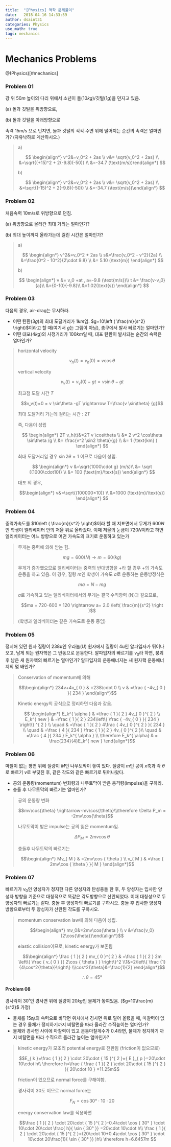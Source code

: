 ```yaml
---
title:  "[Physics] 역학 문제풀이"
date:   2018-04-16 14:33:59
author: dsaint31
categories: Physics
use_math: true
tags: mechanics
---
```


# Mechanics Problems
@(Physics)[#mechanics]

### Problem 01

강 위 $50m$ 높이의 다리 위에서 소년이 돌($10kg$)/깃털($1g$)을 던지고 있음. 

(a) 돌과 깃털을 위방향으로, 

(b) 돌과 깃털을 아래방향으로 

속력 15m/s 으로 던지면, 돌과 깃털의 각각 수면 위에 떨어지는 순간의 속력은 얼마인가? (자유낙하로 계산하시오.)

> a)
>
> $$ \begin{align*}
v^2&=v_0^2 + 2as \\
v&= \sqrt{v_0^2 + 2as} \\
&=\sqrt{(+15)^2 + 2(-9.8)(-50)} \\
&=-34.7 (\text{m/s})\end{align*}
$$
>
> b)
>
> $$ \begin{align*}
v^2&=v_0^2 + 2as \\
v&= \sqrt{v_0^2 + 2as} \\
&=\sqrt{(-15)^2 + 2(-9.8)(-50)} \\
&=-34.7 (\text{m/s})\end{align*}
$$

### Problem 02

처음속력 10m/s로 위방향으로 던짐. 

(a) 위방향으로 올라간 최대 거리는 얼마인가?

(b) 최대 높이까지 올라가는데 걸린 시간은 얼마인가? 

> a)
>
> $$ \begin{align*}
v^2&=v_0^2 + 2as \\
s&=\frac{v_0^2 - v^2}{2a} \\
&=\frac{0^2 - 10^2}{2\cdot 9.8} \\
&= 5.10 (\text{m})
\end{align*}
$$
>
>
> b)
>
> $$ \begin{align*}
v &= v_0 +at , a=-9.8 (\text{m/s})\\
t &= \frac{v-v_0}{a}\\
&={0-10}{-9.8}\\
&=1.02(\text{s})
\end{align*}
$$


### Problem 03

다음의 경우, air-drag는 무시하라.

* 어떤 탄환($3g$)의 최대 도달거리가 $1km$임.
$g=10\left ( \frac{m}{s^2} \right)$이라고 할 때(여기서 $g$는 그램이 아님), 총구에서 발사 빠르기는 얼마인가?
* 어떤 대포($4kg$)의 사정거리가 $100km$일 때, 대포 탄환이 발사되는 순간의 속력은 얼마인가?

> horizontal velocity
>
> $$ v_h(t) = v_{h}(0) = v \cos \theta $$
>
> vertical velocity
>
> $$ v_v(t) = v_{v}(0) - gt = v \sin \theta -gt $$
> 
> 최고점 도달 시간 $T$
>
>$$v_v(t)=0 = v \sin\theta -gT \rightarrow T=\frac{v \sin\theta} {g}$$
>
> 최대 도달거리 가는데 걸리는 시간 : $2T$
>
>즉, 다음이 성립
> 
> $$ \begin{align*}
2T v_h(t)&=2T v \cos\theta \\
&= 2 v^2 \cos\theta \sin\theta /g \\
&= \frac{v^2 \sin2 \theta}{g} \\
&= 1 (\text{km}
)
\end{align*}
$$
>
>
>최대 도달거리일 경우 $\sin 2\theta=1$ 이므로 다음이 성립.
>
>$$ \begin{align*}
v &=\sqrt{1000\cdot g} (m/s)\\
&= \sqrt {(1000\cdot10)} \\
&= 100 (\text{m}/\text{s}) 
\end{align*}
$$
>
>
>대포 의 경우,
>
> $$\begin{align*}
v&=\sqrt{(100000×10)} \\
&=1000 (\text{m}/\text{s})
\end{align*}
$$


### Problem 04

중력가속도를 $10\left ( \frac{m}{s^2} \right)$이라 할 때 지표면에서 무게가 $600N$인 학생이 엘리베이터 안의 저울 위로 올라갔다. 이때 저울의 눈금이 $720N$이라고 하면 엘리베이터는 어느 방향으로 어떤 가속도의 크기로 운동하고 있는가

> 무게는 중력에 의해 받는 힘. 
>
> $$mg = 600 (N) \rightarrow m=60 (kg)$$
>
>
> 무게가 증가했으므로 엘리베이터는 중력의 반대방향을 +라 할 경우 +의 가속도 운동을 하고 있음.
> 이 경우, 질량 $m$인 학생이 가속도 $a$로 운동하는 운동방정식은 
>
> $$ma= N-mg$$
>
> $a$로 가속하고 있는 엘리베이터에서의 무게는 결국 수직항력 (N)과 같으므로,
>
> $$ma = 720-600 = 120 \rightarrow a= 2.0 \left( \frac{m}{s^2} \right )$$
>
> (학생과 엘리베이터는 같은 가속도로 운동 중임)


### Problem 05

 정지해 있던 원자 질량이 238u인 우라늄(U) 원자에서 질량이 4u인 알파입자가 튀어나오고, 남게 되는 원자핵은 그 반동으로 운동한다.
 알파입자의 빠르기를 $v_0$라 하면, 붕괴 후 남은 새 원자핵의 빠르기는 얼마인가?
 알파입자의 운동에너지는 새 원자핵 운동에너지의 몇 배인가?

> Conservation of momentum에 의해
>
> $$\begin{align*} 234v+4v_{ 0 } & =238\cdot 0 \\ v & =\frac { -4v_{ 0 } }{ 234 }  \end{align*}$$
>
>
> Kinetic energy의 공식으로 정리하면 다음과 같음.
>
>$$
\begin{align*} 
E_k^{ \alpha  } & =\frac { 1 }{ 2 } 4v_{ 0 }^{ 2 } \\ 
E_k^{ new } & =\frac { 1 }{ 2 } 234\left\{ \frac { -4v_{ 0 } }{ 234 }  \right\} ^{ 2 } \\ 
\quad  & =\frac { 1 }{ 2 } 4\frac { 4v_{ 0 }^{ 2 } }{ 234 }  \\ 
\quad  & =\frac { 4 }{ 234 }  \frac { 1 }{ 2 } 4v_{ 0 }^{ 2 }\\ 
\quad  & =\frac { 4 }{ 234 } E_k^{ \alpha  }  \\
\therefore E_k^{ \alpha} & = \frac{234}{4}E_k^{ new }
\end{align*}$$


### Problem 06

 마찰이 없는 평면 위에 질량이 $M$인 나무토막이 놓여 있다.
 질량이 $m$인 공이  $x$축과 각 $θ$로 빠르기 $v$로 부딪친 후, 같은 각도와 같은 빠르기로 튀어나왔다.

* 공의 운동량(momentum) 변화량과 나무토막이 받은 충격량(impulse)을 구하라.
* 충돌 후 나무토막의 빠르기는 얼마인가?

> 공의 운동량 변화
>
> $$mv\cos{\theta} \rightarrow-mv\cos{\theta}\\\therefore \Delta P_m = -2mv\cos{\theta}$$
>
>
> 나무토막이 받은 impulse는 공의 잃은 momentum임.
>
> $$\Delta P_M = 2mv\cos{\theta}$$
>
>
> 충돌후 나무토막의 빠르기는
>
> $$\begin{align*} Mv_{ M } & =2mv\cos { \theta  }  \\ v_{ M } & =\frac { 2mv\cos { \theta  }  }{ M }  \end{align*}$$


### Problem 07

 빠르기가 $v_0$인 양성자가 정지한 다른 양성자와 탄성충돌 한 후, 두 양성자는 입사한 양성자 방향을 기준으로 대칭적으로 똑같은 각도방향으로 산란되었다. 이때 대칭성으로 두 양성자의 빠르기는 같다.
 충돌 후 양성자의 빠르기를 구하시오.
 충돌 후 입사한 양성자 방향으로부터 두 양성자가 산란된 각도를 구하시오.

> momentum conservation law에 의해 다음이 성립.
>
> $$\begin{align*} mv_0&=2mv\cos{\theta } \\ v &=\frac{v_0}{2\cos{\theta}}\end{align*}$$
>
> elastic collision이므로, kinetic energy가 보존됨
>
> $$\begin{align*} \frac { 1 }{ 2 } mv_{ 0 }^{ 2 } & =\frac { 1 }{ 2 } 2m \left\{ \frac { v_{ 0 } }{ 2\cos { \theta  }  }  \right\}^2 \\1&=2\left\{ \frac {1}{4\cos^2{\theta}}\right\} \\\cos^2{\theta}&=\frac{1}{2} \end{align*}$$
>
>$$\therefore\theta=45°$$


#### Problem 08

경사각이 $30˚$인 경사면 위에 질량이 $20kg$인 물체가 놓여있음. ($g=10\frac{m}{s^2}$ 가정)

* 물체를 $15 ㎧$의 속력으로 바닥면 위치에서 경사면 위로 밀어 올렸을 때, 마찰력이 없는 경우 물체가 정지하기까지 비탈면을 따라 올라간 수직높이는 얼마인가?
* 물체와 경사면 사이에 마찰력이 있고 운동마찰계수가 0.4라면, 물체가 정지하기 까지 비탈면을 따라 수직으로 올라간 높이는 얼마인가?

> kinetic energy가 모조리 potential energy로 전환됨 (friction이 없으므로)
>
> $$E_{ k }=\frac { 1 }{ 2 } \cdot 20\cdot { 15 }^{ 2 }={ E }_{ p }=20\cdot 10\cdot h\\ \therefore h=\frac { \frac { 1 }{ 2 } \cdot 20\cdot { 15 }^{ 2 } }{ 20\cdot 10 } =11.25m$$
>
> friction이 있으므로 normal force를 구해야함. 
>
> 경사각이 30도 이므로 normal force는
>
> $${F  }_{N  }=\cos {30 ° } \cdot10\cdot 20$$
>
>
> energy conservation law를 적용하면
>
> $$\frac { 1 }{ 2 } \cdot 20\cdot { 15 }^{ 2 }-0.4\cdot \cos { 30° } \cdot 10\cdot 20\cdot \frac{ h}{ \sin { 30° }}   =20\cdot 10\cdot h\\ \frac { 1 }{ 2 } \cdot 20\cdot { 15 }^{ 2 }=(20\cdot 10+0.4\cdot \cos { 30° } \cdot 10\cdot 20\frac{1}{ \sin { 30° }} )h\\ \therefore h=6.6457m $$
